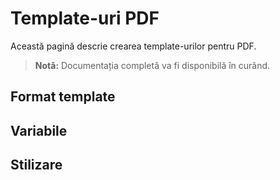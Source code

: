 # Template-uri PDF

Această pagină descrie crearea template-urilor pentru PDF.

> **Notă:** Documentația completă va fi disponibilă în curând.

## Format template

## Variabile

## Stilizare